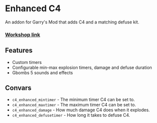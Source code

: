 # Enhanced C4
An addon for Garry's Mod that adds C4 and a matching defuse kit.

### [Workshop link](https://steamcommunity.com/sharedfiles/filedetails/?id=2840058127)

## Features
* Custom timers
* Configurable min-max explosion timers, damage and defuse duration
* Gbombs 5 sounds and effects

## Convars
* `c4_enhanced_mintimer` - The minimum timer C4 can be set to.
* `c4_enhanced_maxtimer` - The maximum timer C4 can be set to.
* `c4_enhanced_damage` - How much damage C4 does when it explodes.
* `c4_enhanced_defusetimer` - How long it takes to defuse C4.
